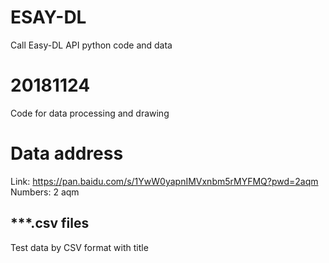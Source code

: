 
# ESAY-DL
Call Easy-DL API python code and data

# 20181124
Code for data processing and drawing

# Data address
Link: https://pan.baidu.com/s/1YwW0yapnIMVxnbm5rMYFMQ?pwd=2aqm Numbers: 2 aqm
## ***.csv files
Test data by CSV format with title
